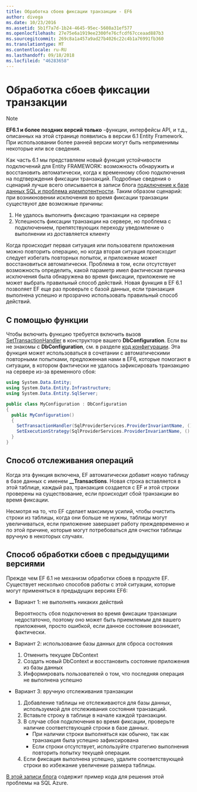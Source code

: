 ```yaml
---
title: Обработка сбоев фиксации транзакции - EF6
author: divega
ms.date: 10/23/2016
ms.assetid: 5b1f7a7d-1b24-4645-95ec-5608a31ef577
ms.openlocfilehash: 27e75e6a1919ee2300fe76cfcdf67cceaad887b3
ms.sourcegitcommit: 269c8a1a457a9ad27b4026c22c4b1a76991fb360
ms.translationtype: MT
ms.contentlocale: ru-RU
ms.lasthandoff: 09/18/2018
ms.locfileid: "46283658"
---
```

# <a name="handling-transaction-commit-failures"></a>Обработка сбоев фиксации транзакции
> [!NOTE]
> **EF6.1 и более поздних версий только** -функции, интерфейсы API, и т.д., описанных на этой странице появились в версии 6.1 Entity Framework. При использовании более ранней версии могут быть неприменимы некоторые или все сведения.  

Как часть 6.1 мы представляем новый функция устойчивости подключений для Entity FRAMEWORK: возможность обнаружить и восстановить автоматически, когда к временному сбою подключения на подтверждения фиксации транзакций. Подробные сведения о сценарий лучше всего описывается в записи блога [подключение к базе данных SQL и проблема идемпотентности](https://blogs.msdn.com/b/adonet/archive/2013/03/11/sql-database-connectivity-and-the-idempotency-issue.aspx).  Таким образом сценарий: при возникновении исключения во время фиксации транзакции существуют две возможные причины:  

1. Не удалось выполнить фиксацию транзакции на сервере
2. Успешность фиксации транзакции на сервере, но проблема с подключением, препятствующих переходу уведомление о выполнении из доставляется клиенту  

Когда происходит первая ситуация или пользователя приложения можно повторить операцию, но когда вторая ситуация происходит следует избегать повторных попыток, и приложение может восстановиться автоматически. Проблема в том, если отсутствует возможность определить, какой параметр имел фактическая причина исключения была обнаружена во время фиксации, приложение не может выбрать правильный способ действий. Новая функция в EF 6.1 позволяет EF еще раз проверьте с базой данных, если транзакция выполнена успешно и прозрачно использовать правильный способ действий.  

## <a name="using-the-feature"></a>С помощью функции  

Чтобы включить функцию требуется включить вызов [SetTransactionHandler](https://msdn.microsoft.com/library/system.data.entity.dbconfiguration.setdefaulttransactionhandler.aspx) в конструкторе вашего **DbConfiguration**. Если вы не знакомы с **DbConfiguration**, см. в разделе [код конфигурации](~/ef6/fundamentals/configuring/code-based.md). Эта функция может использоваться в сочетании с автоматическими повторными попытками, предложенная нами в EF6, которые помогают в ситуации, в котором фактически не удалось зафиксировать транзакцию на сервере из-за временного сбоя:  

``` csharp
using System.Data.Entity;
using System.Data.Entity.Infrastructure;
using System.Data.Entity.SqlServer;

public class MyConfiguration : DbConfiguration  
{
  public MyConfiguration()  
  {  
    SetTransactionHandler(SqlProviderServices.ProviderInvariantName, () => new CommitFailureHandler());  
    SetExecutionStrategy(SqlProviderServices.ProviderInvariantName, () => new SqlAzureExecutionStrategy());  
  }  
}
```  

## <a name="how-transactions-are-tracked"></a>Способ отслеживания операций  

Когда эта функция включена, EF автоматически добавит новую таблицу в базе данных с именем **__Transactions**. Новая строка вставляется в этой таблице, каждый раз, транзакция создается с EF и этой строки проверены на существование, если происходит сбой транзакции во время фиксации.  

Несмотря на то, что EF сделает максимум усилий, чтобы очистить строки из таблицы, когда они больше не нужны, таблицы могут увеличиваться, если приложение завершает работу преждевременно и по этой причине, которые могут потребоваться для очистки таблицы вручную в некоторых случаях.  

## <a name="how-to-handle-commit-failures-with-previous-versions"></a>Способ обработки сбоев с предыдущими версиями

Прежде чем EF 6.1 не механизм обработки сбоев в продукте EF. Существует несколько способов работы с этой ситуации, которые могут применяться в предыдущих версиях EF6:  

* Вариант 1: не выполнять никаких действий  

  Вероятность сбоя подключения во время фиксации транзакции недостаточно, поэтому оно может быть приемлемым для вашего приложения, просто ошибкой, если данное состояние возникает, фактически.  

* Вариант 2: использование базы данных для сброса состояния  

  1. Отменить текущее DbContext  
  2. Создать новый DbContext и восстановить состояние приложения из базы данных  
  3. Информировать пользователей о том, что последняя операция не выполнена успешно  

* Вариант 3: вручную отслеживания транзакции  

  1. Добавление таблицы не отслеживаются для базы данных, используемой для отслеживания состояния транзакций.  
  2. Вставьте строку в таблице в начале каждой транзакции.  
  3. В случае сбоя подключения во время фиксации, проверьте наличие соответствующей строки в базе данных.  
     - При наличии строки выполняться как обычно, так как транзакция была успешно зафиксирована  
     - Если строки отсутствует, используйте стратегию выполнения повторить попытку текущей операции.  
  4. Если фиксация выполнена успешно, удалите соответствующей строки во избежание увеличение размера таблицы.  

[В этой записи блога](https://blogs.msdn.com/b/adonet/archive/2013/03/11/sql-database-connectivity-and-the-idempotency-issue.aspx) содержит пример кода для решения этой проблемы на SQL Azure.  
